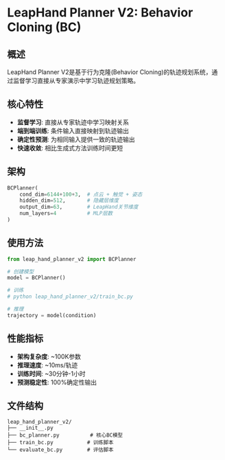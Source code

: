 # LeapHand Planner V2: Behavior Cloning (BC)

## 概述

LeapHand Planner V2是基于行为克隆(Behavior Cloning)的轨迹规划系统，通过监督学习直接从专家演示中学习轨迹规划策略。

## 核心特性

- **监督学习**: 直接从专家轨迹中学习映射关系
- **端到端训练**: 条件输入直接映射到轨迹输出
- **确定性预测**: 为相同输入提供一致的轨迹输出
- **快速收敛**: 相比生成式方法训练时间更短

## 架构

```python
BCPlanner(
    cond_dim=6144+100+3,  # 点云 + 触觉 + 姿态
    hidden_dim=512,       # 隐藏层维度
    output_dim=63,        # LeapHand关节维度
    num_layers=4          # MLP层数
)
```

## 使用方法

```python
from leap_hand_planner_v2 import BCPlanner

# 创建模型
model = BCPlanner()

# 训练
# python leap_hand_planner_v2/train_bc.py

# 推理
trajectory = model(condition)
```

## 性能指标

- **架构复杂度**: ~100K参数
- **推理速度**: ~10ms/轨迹
- **训练时间**: ~30分钟-1小时
- **预测稳定性**: 100%确定性输出

## 文件结构

```
leap_hand_planner_v2/
├── __init__.py
├── bc_planner.py          # 核心BC模型
├── train_bc.py           # 训练脚本
└── evaluate_bc.py        # 评估脚本
```